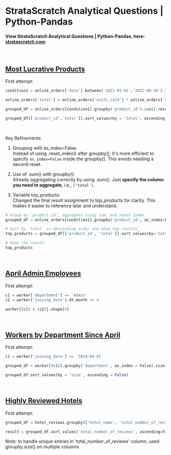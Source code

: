 # StrataScratch Analytical Questions | Python-Pandas

#### View StrataScratch Analytical Questions | Python-Pandas, here: [stratascratch.com](https://platform.stratascratch.com/coding?code_type=2&is_freemium=1&order_field=difficulty)
<br/>

## [Most Lucrative Products](https://platform.stratascratch.com/coding/2119-most-lucrative-products?code_type=2)

First attempt:
```python
condition1 = online_orders['date'].between('2022-01-01','2022-06-30') # storing condition

online_orders['total'] = online_orders['units_sold'] * online_orders['cost_in_dollars'] # storing transformed column

grouped_df = online_orders[condition1].groupby('product_id').sum().reset_index() # storing aggregated df

grouped_df[['product_id','total']].sort_values(by = 'total', ascending = False).head() # printing expected output
```
<br/>

Key Refinements <br/>
1. Grouping with as_index=False: <br/>
Instead of using .reset_index() after groupby(), it's more efficient to specify `as_index=False` inside the groupby(). This avoids needing a second reset. <br/>

2. Use of .sum() with groupby():<br/>
Already aggregating correctly by using .sum(). Just **specify the column you need to aggregate**, i.e., `['total']`. <br/>

3. Variable top_products:<br/>
Changed the final result assignment to top_products for clarity. This makes it easier to reference later and understand. <br/>

```python
# Group by 'product_id', aggregate using sum, and reset index
grouped_df = online_orders[condition1].groupby('product_id', as_index=False)['total'].sum()

# Sort by 'total' in descending order and show top results
top_products = grouped_df[['product_id', 'total']].sort_values(by='total', ascending=False).head()

# Show the result
top_products
```
<br/>

## [April Admin Employees](https://platform.stratascratch.com/coding/9845-find-the-number-of-employees-working-in-the-admin-department?code_type=2)

First attempt:
```python
c1 = worker['department'] == 'Admin'
c2 = worker['joining_date'].dt.month >= 4

worker[(c1) & (c2)].shape[0]
```
<br/>

## [Workers by Department Since April](https://platform.stratascratch.com/coding/9847-find-the-number-of-workers-by-department?code_type=2)

First attempt:
```python
c1 = worker['joining_date'] >= '2014-04-01'

grouped_df = worker[(c1)].groupby('department', as_index = False).size()

grouped_df.sort_values(by = 'size', ascending = False)
```
<br/>

## [Highly Reviewed Hotels](https://platform.stratascratch.com/coding/9871-highly-reviewed-hotels?code_type=2)
First attempt:
```python
grouped_df = hotel_reviews.groupby(['hotel_name', 'total_number_of_reviews'], as_index=False).size()

result = grouped_df.sort_values('total_number_of_reviews', ascending=False).drop(columns='size')
```
Note: to handle unique entries in 'total_number_of_reviews' column, used groupby.size() on multiple columns
<br/>


